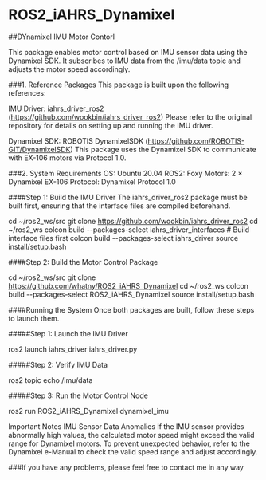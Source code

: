 # ROS2_iAHRS_Dynamixel


##DYnamixel IMU Motor Contorl

This package enables motor control based on IMU sensor data using the Dynamixel SDK.
It subscribes to IMU data from the /imu/data topic and adjusts the motor speed accordingly.

###1. Reference Packages
This package is built upon the following references:

IMU Driver: iahrs_driver_ros2 (<https://github.com/wookbin/iahrs_driver_ros2>)
Please refer to the original repository for details on setting up and running the IMU driver.

Dynamixel SDK: ROBOTIS DynamixelSDK (<https://github.com/ROBOTIS-GIT/DynamixelSDK>)
This package uses the Dynamixel SDK to communicate with EX-106 motors via Protocol 1.0.

###2. System Requirements
OS: Ubuntu 20.04
ROS2: Foxy
Motors: 2 × Dynamixel EX-106
Protocol: Dynamixel Protocol 1.0

####Step 1: Build the IMU Driver
The iahrs_driver_ros2 package must be built first, ensuring that the interface files are compiled beforehand.

cd ~/ros2_ws/src
git clone https://github.com/wookbin/iahrs_driver_ros2
cd ~/ros2_ws
colcon build --packages-select iahrs_driver_interfaces  # Build interface files first
colcon build --packages-select iahrs_driver
source install/setup.bash

####Step 2: Build the Motor Control Package

cd ~/ros2_ws/src
git clone https://github.com/whatny/ROS2_iAHRS_Dynamixel
cd ~/ros2_ws
colcon build --packages-select ROS2_iAHRS_Dynamixel
source install/setup.bash

####Running the System
Once both packages are built, follow these steps to launch them.

#####Step 1: Launch the IMU Driver

ros2 launch iahrs_driver iahrs_driver.py

#####Step 2: Verify IMU Data

ros2 topic echo /imu/data


#####Step 3: Run the Motor Control Node

ros2 run ROS2_iAHRS_Dynamixel dynamixel_imu


Important Notes
IMU Sensor Data Anomalies
If the IMU sensor provides abnormally high values, the calculated motor speed might exceed the valid range for Dynamixel motors.
To prevent unexpected behavior, refer to the Dynamixel e-Manual to check the valid speed range and adjust accordingly.

###If you have any problems, please feel free to contact me in any way
